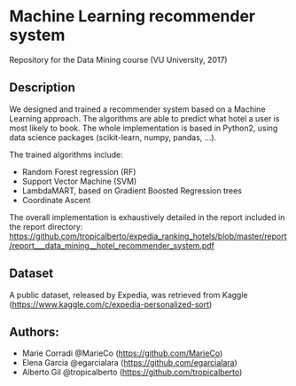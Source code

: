 # Machine Learning recommender system

Repository for the Data Mining course (VU University, 2017)

## Description
We designed and trained a recommender system based on a Machine Learning approach. The algorithms are able to predict
what hotel a user is most likely to book. The whole implementation is based in Python2, using data science packages (scikit-learn, numpy, pandas, ...).

The trained algorithms include:

* Random Forest regression (RF)
* Support Vector Machine (SVM)
* LambdaMART, based on Gradient Boosted Regression trees
* Coordinate Ascent

The overall implementation is exhaustively detailed in the report included in the report directory: https://github.com/tropicalberto/expedia_ranking_hotels/blob/master/report/report___data_mining__hotel_recommender_system.pdf

## Dataset
A public dataset, released by Expedia, was retrieved from Kaggle (https://www.kaggle.com/c/expedia-personalized-sort)


## Authors: 
* Marie Corradi @MarieCo (https://github.com/MarieCo)
* Elena Garcia @egarcialara (https://github.com/egarcialara)
* Alberto Gil @tropicalberto (https://github.com/tropicalberto)
